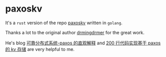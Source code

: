 # paxoskv

It's a `rust` version of the repo [paxoskv](https://github.com/openacid/paxoskv/tree/naive) written in `golang`.

Thanks a lot to the original author [drmingdrmer](https://github.com/drmingdrmer) for the great work.

He's blog [可靠分布式系统-paxos 的直观解释](https://blog.openacid.com/algo/paxos/) and [200 行代码实现基于 paxos 的 kv 存储](https://blog.openacid.com/algo/paxoskv/) are very helpful to me.
